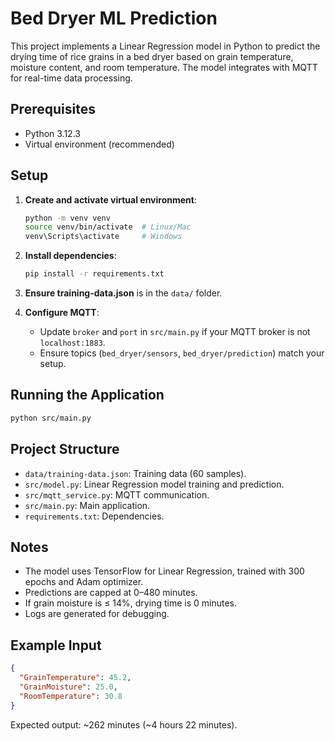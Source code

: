 # Bed Dryer ML Prediction

This project implements a Linear Regression model in Python to predict the drying time of rice grains in a bed dryer based on grain temperature, moisture content, and room temperature. The model integrates with MQTT for real-time data processing.

## Prerequisites
- Python 3.12.3
- Virtual environment (recommended)

## Setup
1. **Create and activate virtual environment**:
   ```bash
   python -m venv venv
   source venv/bin/activate  # Linux/Mac
   venv\Scripts\activate     # Windows
   ```

2. **Install dependencies**:
   ```bash
   pip install -r requirements.txt
   ```

3. **Ensure training-data.json** is in the `data/` folder.

4. **Configure MQTT**:
   - Update `broker` and `port` in `src/main.py` if your MQTT broker is not `localhost:1883`.
   - Ensure topics (`bed_dryer/sensors`, `bed_dryer/prediction`) match your setup.

## Running the Application
```bash
python src/main.py
```

## Project Structure
- `data/training-data.json`: Training data (60 samples).
- `src/model.py`: Linear Regression model training and prediction.
- `src/mqtt_service.py`: MQTT communication.
- `src/main.py`: Main application.
- `requirements.txt`: Dependencies.

## Notes
- The model uses TensorFlow for Linear Regression, trained with 300 epochs and Adam optimizer.
- Predictions are capped at 0–480 minutes.
- If grain moisture is ≤ 14%, drying time is 0 minutes.
- Logs are generated for debugging.

## Example Input
```json
{
  "GrainTemperature": 45.2,
  "GrainMoisture": 25.0,
  "RoomTemperature": 30.8
}
```

Expected output: ~262 minutes (~4 hours 22 minutes).